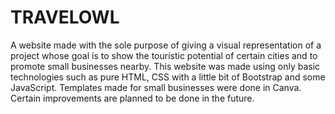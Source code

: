 # TRAVELOWL
A website made with the sole purpose of giving a visual representation of a project whose goal is to show the touristic potential of certain cities and to promote small businesses nearby.
This website was made using only basic technologies such as pure HTML, CSS with a little bit of Bootstrap and some JavaScript.
Templates made for small businesses were done in Canva.
Certain improvements are planned to be done in the future.
